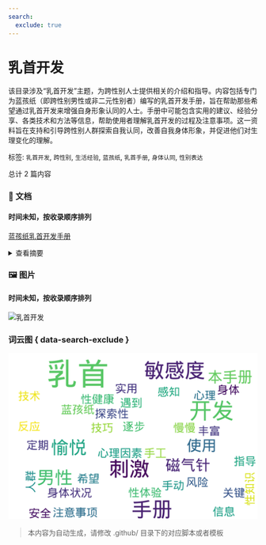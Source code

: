 ```yaml
---
search:
  exclude: true
---
```



# 乳首开发

该目录涉及“乳首开发”主题，为跨性别人士提供相关的介绍和指导。内容包括专门为蓝孩纸（即跨性别男性或非二元性别者）编写的乳首开发手册，旨在帮助那些希望通过乳首开发来增强自身形象认同的人士。手册中可能包含实用的建议、经验分享、各类技术和方法等信息，帮助使用者理解乳首开发的过程及注意事项。这一资料旨在支持和引导跨性别人群探索自我认同，改善自我身体形象，并促进他们对生理变化的理解。


标签: `乳首开发`, `跨性别`, `生活经验`, `蓝孩纸`, `乳首手册`, `身体认同`, `性别表达`


总计 2 篇内容



### 📄 文档


#### 时间未知，按收录顺序排列



[蓝孩纸乳首开发手册](蓝孩纸乳首开发手册_page.md)<details><summary>查看摘要</summary>

该文件是一本关于男性乳首开发的手册，详细地探讨了乳首在性愉悦中的作用以及如何通过不同的方法提升乳首的敏感度。这本手册提供了各种乳首开发的技巧，包括安全的乳首提高技术、风险注意事项以及乳首刺激时可能产生的身体反应和心理变化。内容中提到，通过定期刺激乳首，男性可以逐步增加对乳首的性感知，从而实现更丰富的性体验。手册详细介绍了使用磁气针贴的方法，以及如何在不使用工具的情况下，通过手工刺激慢慢提升乳首敏感度。此外，手册还提供了关键信息，如在进行开发时可能遇到的身体状况变化，以及心理因素如何影响敏感度的发展。总的来说，这本手册为希望探索性愉悦的人群提供了实用的指导与建议。
</details>



### 🖼️ 图片


#### 时间未知，按收录顺序排列


![乳首开发](乳首开发.jpg)



### 词云图 { data-search-exclude }

![./社群及NGO文件/生活与性体验/乳首开发摘要词云图](abstracts_wordcloud.png)


> 本内容为自动生成，请修改 .github/ 目录下的对应脚本或者模板
